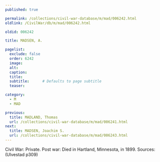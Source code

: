 ```yaml
---
published: true

permalink: /collections/civil-war-database/m/mad/006242.html
oldlink: /CivilWar/db/m/mad/006242.html

oldid: 006242

title: MADSEN, A.

pagelist:
  exclude: false
  order: 6242
  image: 
  alt:
  caption:
  title:
  subtitle:      # Defaults to page subtitle
  teaser:

category: 
  - M 
  - MAD

previous:
  title: MADLAND, Thomas
  url: /collections/civil-war-database/m/mad/006241.html  
next:
  title: MADSEN, Joachim S.
  url: /collections/civil-war-database/m/mad/006243.html   
---
```

Civil War: Private. Post war: Died in Hartland, Minnesota, in 1899. Sources: (Ulvestad p309)